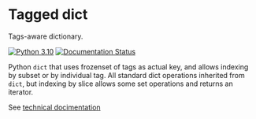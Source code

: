 Tagged dict
===========

Tags-aware dictionary.

[![Python 3.10](https://github.com/FrBrGeorge/taggedict/actions/workflows/test.yml/badge.svg)](https://github.com/FrBrGeorge/taggedict/actions/workflows/test.yml)
[![Documentation Status](https://readthedocs.org/projects/tagged-dict/badge/?version=latest)](https://tagged-dict.readthedocs.io/en/latest/?badge=latest)

Python `dict` that uses frozenset of tags as actual key, and allows indexing by subset or by individual tag. All standard dict operations inherited from `dict`, but indexing by slice allows some set operations and returns an iterator.

See [technical docimentation](https://tagged-dict.readthedocs.io/en/latest/)
